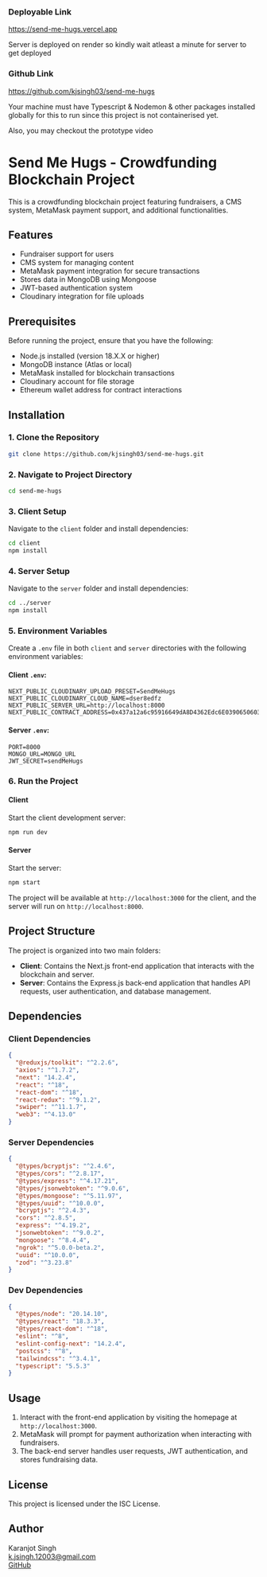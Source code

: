 ### Deployable Link

https://send-me-hugs.vercel.app

Server is deployed on render so kindly wait atleast a minute for server to get deployed

### Github Link

https://github.com/kjsingh03/send-me-hugs

Your machine must have Typescript & Nodemon & other packages installed globally for this to run since this project is not containerised yet.

Also, you may checkout the prototype video


# Send Me Hugs - Crowdfunding Blockchain Project

This is a crowdfunding blockchain project featuring fundraisers, a CMS system, MetaMask payment support, and additional functionalities.

## Features

- Fundraiser support for users
- CMS system for managing content
- MetaMask payment integration for secure transactions
- Stores data in MongoDB using Mongoose
- JWT-based authentication system
- Cloudinary integration for file uploads

## Prerequisites

Before running the project, ensure that you have the following:

- Node.js installed (version 18.X.X or higher)
- MongoDB instance (Atlas or local)
- MetaMask installed for blockchain transactions
- Cloudinary account for file storage
- Ethereum wallet address for contract interactions

## Installation

### 1. Clone the Repository

```bash
git clone https://github.com/kjsingh03/send-me-hugs.git
```

### 2. Navigate to Project Directory

```bash
cd send-me-hugs
```

### 3. Client Setup

Navigate to the `client` folder and install dependencies:

```bash
cd client
npm install
```

### 4. Server Setup

Navigate to the `server` folder and install dependencies:

```bash
cd ../server
npm install
```

### 5. Environment Variables

Create a `.env` file in both `client` and `server` directories with the following environment variables:

#### Client `.env`:
```plaintext
NEXT_PUBLIC_CLOUDINARY_UPLOAD_PRESET=SendMeHugs
NEXT_PUBLIC_CLOUDINARY_CLOUD_NAME=dser8edfz
NEXT_PUBLIC_SERVER_URL=http://localhost:8000
NEXT_PUBLIC_CONTRACT_ADDRESS=0x437a12a6c95916649dA8D4362Edc6E0390650603
```

#### Server `.env`:
```plaintext
PORT=8000
MONGO_URL=MONGO_URL
JWT_SECRET=sendMeHugs
```

### 6. Run the Project

#### Client
Start the client development server:

```bash
npm run dev
```

#### Server
Start the server:

```bash
npm start
```

The project will be available at `http://localhost:3000` for the client, and the server will run on `http://localhost:8000`.

## Project Structure

The project is organized into two main folders:

- **Client**: Contains the Next.js front-end application that interacts with the blockchain and server.
- **Server**: Contains the Express.js back-end application that handles API requests, user authentication, and database management.

## Dependencies

### Client Dependencies
```json
{
  "@reduxjs/toolkit": "^2.2.6",
  "axios": "^1.7.2",
  "next": "14.2.4",
  "react": "^18",
  "react-dom": "^18",
  "react-redux": "^9.1.2",
  "swiper": "^11.1.7",
  "web3": "^4.13.0"
}
```

### Server Dependencies
```json
{
  "@types/bcryptjs": "^2.4.6",
  "@types/cors": "^2.8.17",
  "@types/express": "^4.17.21",
  "@types/jsonwebtoken": "^9.0.6",
  "@types/mongoose": "^5.11.97",
  "@types/uuid": "^10.0.0",
  "bcryptjs": "^2.4.3",
  "cors": "^2.8.5",
  "express": "^4.19.2",
  "jsonwebtoken": "^9.0.2",
  "mongoose": "^8.4.4",
  "ngrok": "^5.0.0-beta.2",
  "uuid": "^10.0.0",
  "zod": "^3.23.8"
}
```

### Dev Dependencies
```json
{
  "@types/node": "20.14.10",
  "@types/react": "18.3.3",
  "@types/react-dom": "^18",
  "eslint": "^8",
  "eslint-config-next": "14.2.4",
  "postcss": "^8",
  "tailwindcss": "^3.4.1",
  "typescript": "5.5.3"
}
```

## Usage

1. Interact with the front-end application by visiting the homepage at `http://localhost:3000`.
2. MetaMask will prompt for payment authorization when interacting with fundraisers.
3. The back-end server handles user requests, JWT authentication, and stores fundraising data.

## License

This project is licensed under the ISC License.

## Author

Karanjot Singh  
k.jsingh.12003@gmail.com  
[GitHub](https://github.com/kjsingh03)
